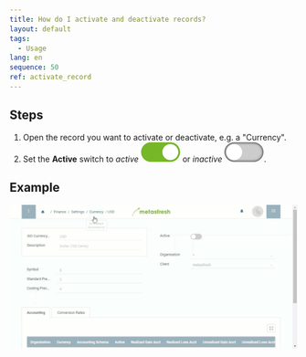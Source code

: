 ```yaml
---
title: How do I activate and deactivate records?
layout: default
tags:
  - Usage
lang: en
sequence: 50
ref: activate_record
---
```


## Steps
1. Open the record you want to activate or deactivate, e.g. a "Currency".
1. Set the **Active** switch to *active* ![](assets/active_switch_on.png) or *inactive* ![](assets/active_switch_off.png).

## Example
![](assets/activate_record.gif)
